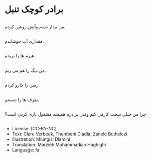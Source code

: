 # برادر کوچک تنبل

##
من بیدار شدم وآتش روشن کردم.

##
مقداری آب جوشاندم.

##
هیزم ها را بریدم.

##
من دیگ را هم می زنم.

##
زمین را جارو کردم.

##
ظرف ها را شستم.

##
چرا من خیلی سخت کارمی کنم وقتی برادرم همیشه مشغول بازی کردن است؟

##
* License: [CC-BY-NC]
* Text: Clare Verbeek, Thembani Dladla, Zanele Buthelezi
* Illustration: Mlungisi Dlamini
* Translation: Marzieh Mohammadian Haghighi
* Language: fa
